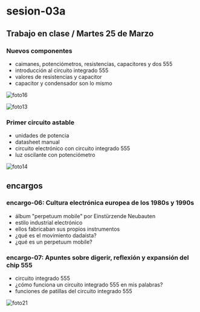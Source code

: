 # sesion-03a

## Trabajo en clase / Martes 25 de Marzo

### Nuevos componentes

- caimanes, potenciómetros, resistencias, capacitores y dos 555
- introducción al circuito integrado 555
- valores de resistencias y capacitor
- capacitor y condensador son lo mismo

![foto16](https://github.com/user-attachments/assets/cbd7ad22-b71f-49bb-bbe2-a78ec235d99d)

![foto13](https://github.com/user-attachments/assets/683b5ac3-cfc1-47f6-85f5-2ec2db66e596)

### Primer circuito astable

- unidades de potencia
- datasheet manual
- circuito electrónico con circuito integrado 555
- luz oscilante con potenciómetro

![foto14](https://github.com/user-attachments/assets/059aec7a-4a6e-46d0-bd3a-9eaa948c61f8)

## encargos

### encargo-06: Cultura electrónica europea de los 1980s y 1990s

- álbum "perpetuum mobile" por Einstürzende Neubauten
- estilo industrial electrónico
- ellos fabricaban sus propios instrumentos
- ¿qué es el movimiento dadaísta?
- ¿qué es un perpetuum mobile?

### encargo-07: Apuntes sobre digerir, reflexión y expansión del chip 555

- circuito integrado 555
- ¿cómo funciona un circuito integrado 555 en mis palabras?
- funciones de patillas del circuito integrado 555

![foto21](https://github.com/user-attachments/assets/dd6ac920-43b9-4f2b-a817-6fa0d4cd05b1)

